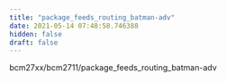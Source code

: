 ```yaml
---
title: "package_feeds_routing_batman-adv"
date: 2021-05-14 07:48:58.746388
hidden: false
draft: false
---
```


bcm27xx/bcm2711/package_feeds_routing_batman-adv

